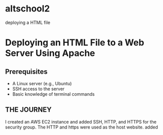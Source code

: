 # altschool2
deploying a HTML file
# Deploying an HTML File to a Web Server Using Apache

## Prerequisites
- A Linux server (e.g., Ubuntu)
- SSH access to the server
- Basic knowledge of terminal commands

## THE JOURNEY
I created an AWS EC2 instance and added SSH, HTTP, and HTTPS for the security group. The HTTP and https were used as the host website.  added  
